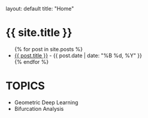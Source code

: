layout: default
title: "Home"

# {{ site.title }}

<ul>
  {% for post in site.posts %}
    <li>
      <a href="{{ post.url }}">{{ post.title }}</a> - {{ post.date | date: "%B %d, %Y" }}
    </li>
  {% endfor %}
</ul>

# TOPICS

* Geometric Deep Learning
* Bifurcation Analysis